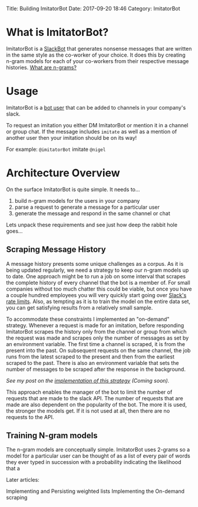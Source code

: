 Title: Building ImitatorBot
Date: 2017-09-20 18:46
Category: ImitatorBot

# What is ImitatorBot?
ImitatorBot is a [SlackBot]() that generates nonsense messages that are written in the same style as the co-worker of your choice. It does this by creating n-gram models for each of your co-workers from their respective message histories. [What are n-grams?](http://text-analytics101.rxnlp.com/2014/11/what-are-n-grams.html)

# Usage
ImitatorBot is a [bot user](https://api.slack.com/bot-users) that can be added to channels in your company's slack.

To request an imitation you either DM ImitatorBot or mention it in a channel or group chat. If the message includes `imitate` as well as a mention of another user then your imitation should be on its way!

For example: `@imitatorBot` imitate `@nigel`

# Architecture Overview
On the surface ImitatorBot is quite simple. It needs to...

1. build n-gram models for the users in your company
2. parse a request to generate a message for a particular user
3. generate the message and respond in the same channel or chat

Lets unpack these requirements and see just how deep the rabbit hole goes...

## Scraping Message History
A message history presents some unique challenges as a corpus. As it is being updated regularly, we need a strategy to keep our n-gram models up to date. One approach might be to run a job on some interval that scrapes the complete history of every channel that the bot is a member of. For small companies without too much chatter this could be viable, but once you have a couple hundred employees you will very quickly start going over [Slack's rate limits](https://api.slack.com/docs/rate-limits). Also, as tempting as it is to train the model on the entire data set, you can get satisfying results from a relatively small sample.

To accommodate these constraints I implemented an "on-demand" strategy. Whenever a request is made for an imitation, before responding ImitatorBot scrapes the history only from the channel or group from which the request was made and scrapes only the number of messages as set by an environment variable. The first time a channel is scraped, it is from the present into the past. On subsequent requests on the same channel, the job runs from the latest scraped to the present and then from the earliest scraped to the past. There is also an environment variable that sets the number of messages to be scraped after the response in the background.

_See my post on the [implementation of this strategy]() (Coming soon)._

This approach enables the manager of the bot to limit the number of requests that are made to the slack API. The number of requests that are made are also dependent on the popularity of the bot. The more it is used, the stronger the models get. If it is not used at all, then there are no requests to the API.

## Training N-gram models
The n-gram models are conceptually simple. ImitatorBot uses 2-grams so a model for a particular user can be thought of as a list of every pair of words they ever typed in succession with a probability indicating the likelihood that a


Later articles:

Implementing and Persisting weighted lists
Implementing the On-demand scraping
